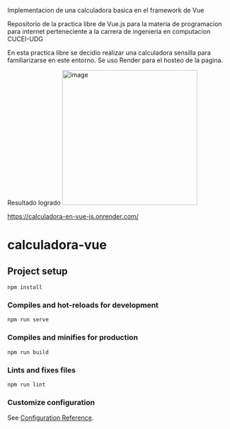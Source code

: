 Implementacion de una calculadora basica en el framework de Vue

Repositorio de la practica libre de Vue.js para la materia de programacion para internet perteneciente a la carrera de ingenieria en computacion CUCEI-UDG

En esta practica libre se decidio realizar una calculadora sensilla  para familiarizarse en este entorno. Se uso Render para el hosteo de la pagina.

Resultado logrado
<img width="305" alt="image" src="https://github.com/user-attachments/assets/7eadd6e2-6b38-48cc-90ab-eed09d93b75d" />

https://calculadora-en-vue-js.onrender.com/






# calculadora-vue

## Project setup
```
npm install
```

### Compiles and hot-reloads for development
```
npm run serve
```

### Compiles and minifies for production
```
npm run build
```

### Lints and fixes files
```
npm run lint
```

### Customize configuration
See [Configuration Reference](https://cli.vuejs.org/config/).
